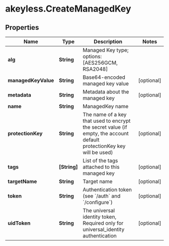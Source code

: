 # akeyless.CreateManagedKey

## Properties

Name | Type | Description | Notes
------------ | ------------- | ------------- | -------------
**alg** | **String** | Managed Key type; options: [AES256GCM, RSA2048] | 
**managedKeyValue** | **String** | Base64-encoded managed key value | [optional] 
**metadata** | **String** | Metadata about the managed key | [optional] 
**name** | **String** | ManagedKey name | 
**protectionKey** | **String** | The name of a key that used to encrypt the secret value (if empty, the account default protectionKey key will be used) | [optional] 
**tags** | **[String]** | List of the tags attached to this managed key | [optional] 
**targetName** | **String** | Target name | [optional] 
**token** | **String** | Authentication token (see &#x60;/auth&#x60; and &#x60;/configure&#x60;) | [optional] 
**uidToken** | **String** | The universal identity token, Required only for universal_identity authentication | [optional] 


